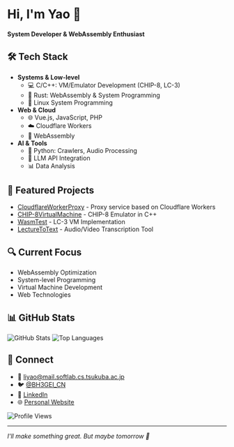# Hi, I'm Yao 👋

#### System Developer & WebAssembly Enthusiast

## 🛠️ Tech Stack
- **Systems & Low-level**
  - 💻 C/C++: VM/Emulator Development (CHIP-8, LC-3)
  - 🦀 Rust: WebAssembly & System Programming
  - 🐧 Linux System Programming
- **Web & Cloud**
  - 🌐 Vue.js, JavaScript, PHP
  - ☁️ Cloudflare Workers
  - 🔧 WebAssembly
- **AI & Tools**
  - 🐍 Python: Crawlers, Audio Processing
  - 🤖 LLM API Integration
  - 📊 Data Analysis

## 🚀 Featured Projects
- [CloudflareWorkerProxy](https://github.com/BH3GEI/CloudflareWorkerProxy) - Proxy service based on Cloudflare Workers
- [CHIP-8VirtualMachine](https://github.com/BH3GEI/CHIP-8VirtualMachine) - CHIP-8 Emulator in C++
- [WasmTest](https://github.com/BH3GEI/WasmTest) - LC-3 VM Implementation
- [LectureToText](https://github.com/BH3GEI/LectureToText) - Audio/Video Transcription Tool

## 🔍 Current Focus
- WebAssembly Optimization
- System-level Programming
- Virtual Machine Development
- Web Technologies

## 📊 GitHub Stats
![GitHub Stats](https://github-readme-stats.vercel.app/api?username=BH3GEI&show_icons=true&theme=radical)
![Top Languages](https://github-readme-stats.vercel.app/api/top-langs/?username=BH3GEI&layout=compact&theme=radical)

## 🔗 Connect
- 📧 [liyao@mail.softlab.cs.tsukuba.ac.jp](mailto:liyao@mail.softlab.cs.tsukuba.ac.jp)
- 🐦 [@BH3GEI_CN](https://twitter.com/BH3GEI_CN)
- 💼 [LinkedIn](https://linkedin.com/in/yao-li2026)
- 🌐 [Personal Website](https://bh3gei.github.io/)

![Profile Views](https://komarev.com/ghpvc/?username=BH3GEI)

---
*I'll make something great. But maybe tomorrow 🤡*
